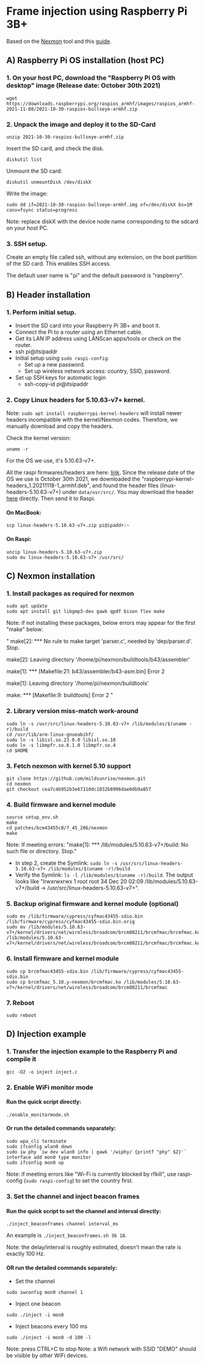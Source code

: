 # Frame injection using Raspberry Pi 3B+
Based on the [Nexmon](https://github.com/seemoo-lab/nexmon) tool and this [guide](https://github.com/seemoo-lab/nexmon/issues/505).

## A) Raspberry Pi OS installation (host PC)
### 1. On your host PC, download the "Raspberry Pi OS with desktop" image (Release date: October 30th 2021)

```
wget https://downloads.raspberrypi.org/raspios_armhf/images/raspios_armhf-2021-11-08/2021-10-30-raspios-bullseye-armhf.zip
```

### 2. Unpack the image and deploy it to the SD-Card

```
unzip 2021-10-30-raspios-bullseye-armhf.zip
```
Insert the SD card, and check the disk.
```
diskutil list
```
Unmount the SD card:
```
diskutil unmountDisk /dev/diskX
```
Write the image:
```
sudo dd if=2021-10-30-raspios-bullseye-armhf.img of=/dev/diskX bs=1M conv=fsync status=progress
```

Note: replace diskX with the device node name corresponding to the sdcard on your host PC.


### 3. SSH setup.
Create an empty file called ssh, without any extension, on the boot partition of the SD card. This enables SSH access.

The default user name is "pi" and the default password is "raspberry".


## B) Header installation
### 1. Perform initial setup.
- Insert the SD card into your Raspberry Pi 3B+ and boot it.
- Connect the Pi to a router using an Ethernet cable.
- Get its LAN IP address using LANScan apps/tools or check on the router.
- ssh pi@itsipaddr
- Initial setup using ```sudo raspi-config```:
  - Set up a new password.
  - Set up wireless network access: country, SSID, password.
- Set up SSH keys for automatic login
  - ssh-copy-id pi@itsipaddr

### 2. Copy Linux headers for 5.10.63-v7+ kernel.
Note: ```sudo apt install raspberrypi-kernel-headers``` will install newer headers incompatible with the kernel/Nexmon codes. Therefore, we manually download and copy the headers.

Check the kernel version: 
```
uname -r
```
For the OS we use, it's 5.10.63-v7+.

All the raspi firmwares/headers are here: [link](https://archive.raspberrypi.org/debian/pool/main/r/raspberrypi-firmware/).
Since the release date of the OS we use is October 30th 2021, we downloaded the "raspberrypi-kernel-headers_1.20211118-1_armhf.deb", and found the header files (linux-headers-5.10.63-v7+) under ```data/usr/src/```. You may download the header [here](https://drive.google.com/file/d/1i26VqE_eg4gF0iBQc5-3qULhTLEkR1I8/view?usp=sharing) directly. Then send it to Raspi.

#### On MacBook:
```
scp linux-headers-5.10.63-v7+.zip pi@ipaddr:~
```
#### On Raspi:
```
unzip linux-headers-5.10.63-v7+.zip
sudo mv linux-headers-5.10.63-v7+ /usr/src/
```

## C) Nexmon installation
### 1. Install packages as required for nexmon
```
sudo apt update
sudo apt install git libgmp3-dev gawk qpdf bison flex make
```
Note: if not installing these packages, below errors may appear for the first "make" below:

"
make[2]: *** No rule to make target 'parser.c', needed by 'dep/parser.d'.  Stop.

make[2]: Leaving directory '/home/pi/nexmon/buildtools/b43/assembler'

make[1]: *** [Makefile:21: b43/assembler/b43-asm.bin] Error 2

make[1]: Leaving directory '/home/pi/nexmon/buildtools'

make: *** [Makefile:9: buildtools] Error 2
"

### 2. Library version miss-match work-around

```
sudo ln -s /usr/src/linux-headers-5.10.63-v7+ /lib/modules/$(uname -r)/build
cd /usr/lib/arm-linux-gnueabihf/
sudo ln -s libisl.so.23.0.0 libisl.so.10
sudo ln -s libmpfr.so.6.1.0 libmpfr.so.4
cd $HOME
```

### 3. Fetch nexmon with kernel 5.10 support

```
git clone https://github.com/mildsunrise/nexmon.git
cd nexmon
git checkout cea7c4b952b3e67110dc1032b8996dae0db9a857
```

### 4. Build firmware and kernel module
```
source setup_env.sh
make
cd patches/bcm43455c0/7_45_206/nexmon
make
```

Note: If meeting errors: "make[1]: *** /lib/modules/5.10.63-v7+/build: No such file or directory.  Stop."
- In step 2, create the Symlink:
```sudo ln -s /usr/src/linux-headers-5.10.63-v7+ /lib/modules/$(uname -r)/build```
- Verify the Symlink:
```ls -l /lib/modules/$(uname -r)/build```. The output looks like "lrwxrwxrwx 1 root root 34 Dec 20 02:09 /lib/modules/5.10.63-v7+/build -> /usr/src/linux-headers-5.10.63-v7+".


### 5. Backup original firmware and kernel module (optional)
```
sudo mv /lib/firmware/cypress/cyfmac43455-sdio.bin /lib/firmware/cypress/cyfmac43455-sdio.bin.orig
sudo mv /lib/modules/5.10.63-v7+/kernel/drivers/net/wireless/broadcom/brcm80211/brcmfmac/brcmfmac.ko /lib/modules/5.10.63-v7+/kernel/drivers/net/wireless/broadcom/brcm80211/brcmfmac/brcmfmac.ko.orig
```
### 6. Install firmware and kernel module
```
sudo cp brcmfmac43455-sdio.bin /lib/firmware/cypress/cyfmac43455-sdio.bin
sudo cp brcmfmac_5.10.y-nexmon/brcmfmac.ko /lib/modules/5.10.63-v7+/kernel/drivers/net/wireless/broadcom/brcm80211/brcmfmac
```
### 7. Reboot
```
sudo reboot
```


## D) Injection example

### 1. Transfer the injection example to the Raspberry Pi and compile it
```
gcc -O2 -o inject inject.c
```

### 2. Enable WiFi monitor mode 

#### Run the quick script directly:
```
./enable_monitormode.sh
```
#### Or run the detailed commands separately:
```
sudo wpa_cli terminate
sudo ifconfig wlan0 down
sudo iw phy `iw dev wlan0 info | gawk '/wiphy/ {printf "phy" $2}'` interface add mon0 type monitor
sudo ifconfig mon0 up
```

Note: if meeting errors like "Wi-Fi is currently blocked by rfkill", use raspi-config (```sudo raspi-config```) to set the country first.


### 3. Set the channel and inject beacon frames
#### Run the quick script to set the channel and interval directly:
```
./inject_beaconframes channel interval_ms
```
An example is ```./inject_beaconframes.sh 36 10```.

Note: the delay/interval is roughly estimated, doesn't mean the rate is exactly 100 Hz.

#### OR run the detailed commands separately:
- Set the channel
```
sudo iwconfig mon0 channel 1
```

- Inject one beacon

```
sudo ./inject -i mon0
```

- Inject beacons every 100 ms
```
sudo ./inject -i mon0 -d 100 -l
```

Note: press CTRL+C to stop
Note: a Wifi network with SSID "DEMO" should be visible by other WiFi devices.


